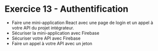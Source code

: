 # Exercice 13 - Authentification  

- Faire une mini-application React avec une page de login et un appel à votre API du projet intégrateur.  
- Sécuriser la mini-application avec Firebase   
- Sécuriser votre API avec Firebase  
- Faire un appel à votre API avec un jeton  

